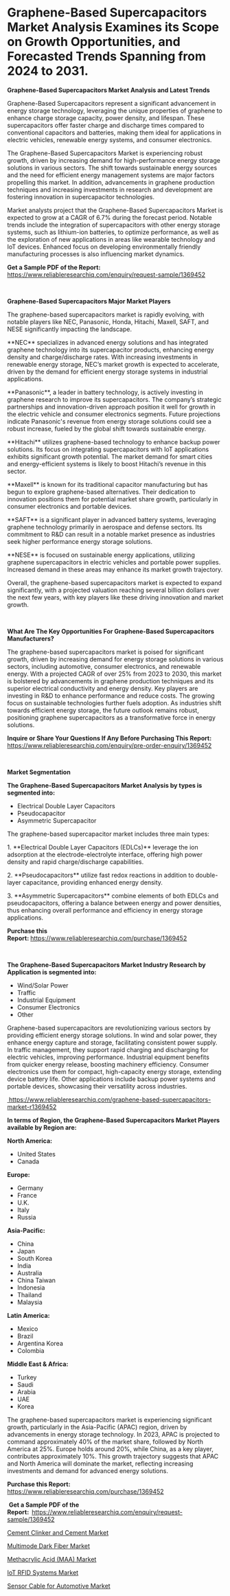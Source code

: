 <p><h1>Graphene-Based Supercapacitors Market Analysis Examines its Scope on Growth Opportunities, and Forecasted Trends Spanning from 2024 to 2031.</h1></p><p><strong>Graphene-Based Supercapacitors Market Analysis and Latest Trends</strong></p>
<p><p>Graphene-Based Supercapacitors represent a significant advancement in energy storage technology, leveraging the unique properties of graphene to enhance charge storage capacity, power density, and lifespan. These supercapacitors offer faster charge and discharge times compared to conventional capacitors and batteries, making them ideal for applications in electric vehicles, renewable energy systems, and consumer electronics.</p><p>The Graphene-Based Supercapacitors Market is experiencing robust growth, driven by increasing demand for high-performance energy storage solutions in various sectors. The shift towards sustainable energy sources and the need for efficient energy management systems are major factors propelling this market. In addition, advancements in graphene production techniques and increasing investments in research and development are fostering innovation in supercapacitor technologies.</p><p>Market analysts project that the Graphene-Based Supercapacitors Market is expected to grow at a CAGR of 6.7% during the forecast period. Notable trends include the integration of supercapacitors with other energy storage systems, such as lithium-ion batteries, to optimize performance, as well as the exploration of new applications in areas like wearable technology and IoT devices. Enhanced focus on developing environmentally friendly manufacturing processes is also influencing market dynamics.</p></p>
<p><strong>Get a Sample PDF of the Report:&nbsp;</strong> <a href="https://www.reliableresearchiq.com/enquiry/request-sample/1369452?utm_campaign=1088&utm_medium=2&utm_source=Github&utm_content=ia&utm_term=11102024&utm_id=graphene-based-supercapacitors">https://www.reliableresearchiq.com/enquiry/request-sample/1369452</a></p>
<p>&nbsp;</p>
<p><strong>Graphene-Based Supercapacitors Major Market Players</strong></p>
<p><p>The graphene-based supercapacitors market is rapidly evolving, with notable players like NEC, Panasonic, Honda, Hitachi, Maxell, SAFT, and NESE significantly impacting the landscape. </p><p>**NEC** specializes in advanced energy solutions and has integrated graphene technology into its supercapacitor products, enhancing energy density and charge/discharge rates. With increasing investments in renewable energy storage, NEC’s market growth is expected to accelerate, driven by the demand for efficient energy storage systems in industrial applications.</p><p>**Panasonic**, a leader in battery technology, is actively investing in graphene research to improve its supercapacitors. The company’s strategic partnerships and innovation-driven approach position it well for growth in the electric vehicle and consumer electronics segments. Future projections indicate Panasonic's revenue from energy storage solutions could see a robust increase, fueled by the global shift towards sustainable energy.</p><p>**Hitachi** utilizes graphene-based technology to enhance backup power solutions. Its focus on integrating supercapacitors with IoT applications exhibits significant growth potential. The market demand for smart cities and energy-efficient systems is likely to boost Hitachi’s revenue in this sector.</p><p>**Maxell** is known for its traditional capacitor manufacturing but has begun to explore graphene-based alternatives. Their dedication to innovation positions them for potential market share growth, particularly in consumer electronics and portable devices.</p><p>**SAFT** is a significant player in advanced battery systems, leveraging graphene technology primarily in aerospace and defense sectors. Its commitment to R&D can result in a notable market presence as industries seek higher performance energy storage solutions.</p><p>**NESE** is focused on sustainable energy applications, utilizing graphene supercapacitors in electric vehicles and portable power supplies. Increased demand in these areas may enhance its market growth trajectory.</p><p>Overall, the graphene-based supercapacitors market is expected to expand significantly, with a projected valuation reaching several billion dollars over the next few years, with key players like these driving innovation and market growth.</p></p>
<p>&nbsp;</p>
<p><strong>What Are The Key Opportunities For Graphene-Based Supercapacitors Manufacturers?</strong></p>
<p><p>The graphene-based supercapacitors market is poised for significant growth, driven by increasing demand for energy storage solutions in various sectors, including automotive, consumer electronics, and renewable energy. With a projected CAGR of over 25% from 2023 to 2030, this market is bolstered by advancements in graphene production techniques and its superior electrical conductivity and energy density. Key players are investing in R&D to enhance performance and reduce costs. The growing focus on sustainable technologies further fuels adoption. As industries shift towards efficient energy storage, the future outlook remains robust, positioning graphene supercapacitors as a transformative force in energy solutions.</p></p>
<p><strong>Inquire or Share Your Questions If Any Before Purchasing This Report:</strong> <a href="https://www.reliableresearchiq.com/enquiry/pre-order-enquiry/1369452?utm_campaign=1088&utm_medium=2&utm_source=Github&utm_content=ia&utm_term=11102024&utm_id=graphene-based-supercapacitors">https://www.reliableresearchiq.com/enquiry/pre-order-enquiry/1369452</a></p>
<p>&nbsp;</p>
<p><strong>Market Segmentation</strong></p>
<p><strong>The Graphene-Based Supercapacitors Market Analysis by types is segmented into:</strong></p>
<p><ul><li>Electrical Double Layer Capacitors</li><li>Pseudocapacitor</li><li>Asymmetric Supercapacitor</li></ul></p>
<p><p>The graphene-based supercapacitor market includes three main types: </p><p>1. **Electrical Double Layer Capacitors (EDLCs)** leverage the ion adsorption at the electrode-electrolyte interface, offering high power density and rapid charge/discharge capabilities.</p><p>2. **Pseudocapacitors** utilize fast redox reactions in addition to double-layer capacitance, providing enhanced energy density.</p><p>3. **Asymmetric Supercapacitors** combine elements of both EDLCs and pseudocapacitors, offering a balance between energy and power densities, thus enhancing overall performance and efficiency in energy storage applications.</p></p>
<p><strong>Purchase this Report:&nbsp;</strong><a href="https://www.reliableresearchiq.com/purchase/1369452?utm_campaign=1088&utm_medium=2&utm_source=Github&utm_content=ia&utm_term=11102024&utm_id=graphene-based-supercapacitors">https://www.reliableresearchiq.com/purchase/1369452</a></p>
<p>&nbsp;</p>
<p><strong>The Graphene-Based Supercapacitors Market Industry Research by Application is segmented into:</strong></p>
<p><ul><li>Wind/Solar Power</li><li>Traffic</li><li>Industrial Equipment</li><li>Consumer Electronics</li><li>Other</li></ul></p>
<p><p>Graphene-based supercapacitors are revolutionizing various sectors by providing efficient energy storage solutions. In wind and solar power, they enhance energy capture and storage, facilitating consistent power supply. In traffic management, they support rapid charging and discharging for electric vehicles, improving performance. Industrial equipment benefits from quicker energy release, boosting machinery efficiency. Consumer electronics use them for compact, high-capacity energy storage, extending device battery life. Other applications include backup power systems and portable devices, showcasing their versatility across industries.</p></p>
<p><a href="https://www.reliableresearchiq.com/graphene-based-supercapacitors-market-r1369452?utm_campaign=1088&utm_medium=2&utm_source=Github&utm_content=ia&utm_term=11102024&utm_id=graphene-based-supercapacitors">&nbsp;https://www.reliableresearchiq.com/graphene-based-supercapacitors-market-r1369452</a></p>
<p><strong>In terms of Region, the Graphene-Based Supercapacitors Market Players available by Region are:</strong></p>
<p>
    <p> <strong> North America: </strong>
        <ul>
            <li>United States</li>
            <li>Canada</li>
        </ul>
        </p> 
    <p> <strong> Europe: </strong>
        <ul>
            <li>Germany</li>
            <li>France</li>
            <li>U.K.</li>
            <li>Italy</li>
            <li>Russia</li>
        </ul>
        </p> 
    <p> <strong> Asia-Pacific: </strong>
        <ul>
            <li>China</li>
            <li>Japan</li>
            <li>South Korea</li>
            <li>India</li>
            <li>Australia</li>
            <li>China Taiwan</li>
            <li>Indonesia</li>
            <li>Thailand</li>
            <li>Malaysia</li>
        </ul>
        </p> 
    <p> <strong> Latin America: </strong>
        <ul>
            <li>Mexico</li>
            <li>Brazil</li>
            <li>Argentina Korea</li>
            <li>Colombia</li>
        </ul>
        </p> 
    <p> <strong> Middle East & Africa: </strong>
        <ul>
            <li>Turkey</li>
            <li>Saudi</li>
            <li>Arabia</li>
            <li>UAE</li>
            <li>Korea</li>
        </ul>
    </p>
    </p>
<p><p>The graphene-based supercapacitors market is experiencing significant growth, particularly in the Asia-Pacific (APAC) region, driven by advancements in energy storage technology. In 2023, APAC is projected to command approximately 40% of the market share, followed by North America at 25%. Europe holds around 20%, while China, as a key player, contributes approximately 10%. This growth trajectory suggests that APAC and North America will dominate the market, reflecting increasing investments and demand for advanced energy solutions.</p></p>
<p><strong>Purchase this Report: </strong><a href="https://www.reliableresearchiq.com/purchase/1369452?utm_campaign=1088&utm_medium=2&utm_source=Github&utm_content=ia&utm_term=11102024&utm_id=graphene-based-supercapacitors">https://www.reliableresearchiq.com/purchase/1369452</a></p>
<p>&nbsp;<strong>Get a Sample PDF of the Report:&nbsp;&nbsp;</strong><a href="https://www.reliableresearchiq.com/enquiry/request-sample/1369452?utm_campaign=1088&utm_medium=2&utm_source=Github&utm_content=ia&utm_term=11102024&utm_id=graphene-based-supercapacitors">https://www.reliableresearchiq.com/enquiry/request-sample/1369452</a></p>
<p><strong></strong></p>
<p><p><a href="https://www.linkedin.com/pulse/navigating-global-cement-clinker-market-from-trends-eklkc?utm_campaign=1088&utm_medium=2&utm_source=Github&utm_content=ia&utm_term=11102024&utm_id=graphene-based-supercapacitors">Cement Clinker and Cement Market</a></p><p><a href="https://issuu.com/reportprime-2/docs/multimode-dark-fiber-market-size-20_5d5bb45edf879a?utm_campaign=1088&utm_medium=2&utm_source=Github&utm_content=ia&utm_term=11102024&utm_id=graphene-based-supercapacitors">Multimode Dark Fiber Market</a></p><p><a href="https://www.linkedin.com/pulse/emerging-opportunities-challenges-global-methacrylic-nhhuc?utm_campaign=1088&utm_medium=2&utm_source=Github&utm_content=ia&utm_term=11102024&utm_id=graphene-based-supercapacitors">Methacrylic Acid (MAA) Market</a></p><p><a href="https://issuu.com/reportprime-2/docs/iot-rfid-systems-market-size-2030.p_4ef4b6647731e2?utm_campaign=1088&utm_medium=2&utm_source=Github&utm_content=ia&utm_term=11102024&utm_id=graphene-based-supercapacitors">IoT RFID Systems Market</a></p><p><a href="https://www.linkedin.com/pulse/comprehensive-sensor-cable-automotive-market-report-tuyvc?utm_campaign=1088&utm_medium=2&utm_source=Github&utm_content=ia&utm_term=11102024&utm_id=graphene-based-supercapacitors">Sensor Cable for Automotive Market</a></p></p>